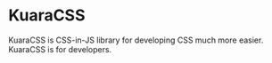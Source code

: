# KuaraCSS
KuaraCSS is CSS-in-JS library for developing CSS much more easier. KuaraCSS is for developers.
